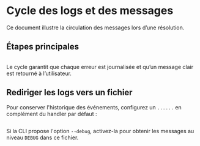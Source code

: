 # Cycle des logs et des messages

Ce document illustre la circulation des messages lors d’une résolution.

## Étapes principales


```mermaid

```

Le cycle garantit que chaque erreur est journalisée et qu’un message clair est
retourné à l’utilisateur.

## Rediriger les logs vers un fichier

Pour conserver l'historique des événements, configurez un `......`
en complément du handler par défaut :

```python

```

Si la CLI propose l'option `--debug`, activez-la pour obtenir les messages au niveau `DEBUG` dans ce fichier.
